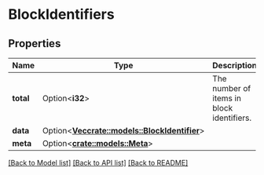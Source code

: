 # BlockIdentifiers

## Properties

Name | Type | Description | Notes
------------ | ------------- | ------------- | -------------
**total** | Option<**i32**> | The number of items in block identifiers. | [optional]
**data** | Option<[**Vec<crate::models::BlockIdentifier>**](block_identifier.md)> |  | [optional]
**meta** | Option<[**crate::models::Meta**](meta.md)> |  | [optional]

[[Back to Model list]](../README.md#documentation-for-models) [[Back to API list]](../README.md#documentation-for-api-endpoints) [[Back to README]](../README.md)


